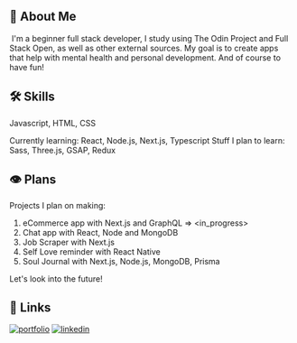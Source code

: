
## 🚀 About Me
&nbsp;I'm a beginner full stack developer, I study using The Odin Project and Full Stack Open, as well as other external sources. My goal is to create apps that help with mental health and personal development. And of course to have fun!



## 🛠 Skills
Javascript, HTML, CSS

Currently learning: React, Node.js, Next.js, Typescript
Stuff I plan to learn: Sass, Three.js, GSAP, Redux



## 👁 Plans
Projects I plan on making:

1. eCommerce app with Next.js and GraphQL => <in_progress>
2. Chat app with React, Node and MongoDB
3. Job Scraper with Next.js
4. Self Love reminder with React Native
5. Soul Journal with Next.js, Node.js, MongoDB, Prisma

Let's look into the future!



## 🔗 Links
[![portfolio](https://img.shields.io/badge/my_portfolio-000?style=for-the-badge&logo=ko-fi&logoColor=white)](https://erratinsilentio.github.io/blog/)
[![linkedin](https://img.shields.io/badge/linkedin-0A66C2?style=for-the-badge&logo=linkedin&logoColor=white)](https://www.linkedin.com/notifications/)


